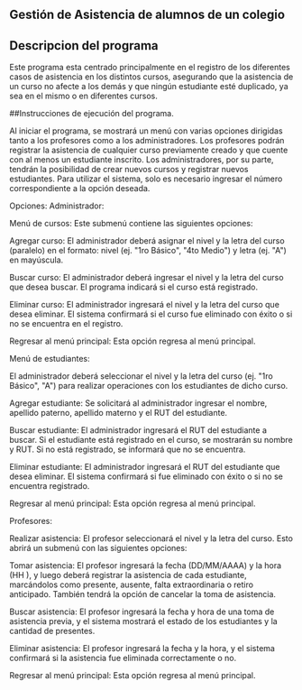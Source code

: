 ## Gestión de Asistencia de alumnos de un colegio

## Descripcion del programa

Este programa esta centrado principalmente en el registro de los diferentes casos de asistencia en los distintos cursos, asegurando que la asistencia de un curso no afecte a los demás y que ningún estudiante esté duplicado, ya sea en el mismo o en diferentes cursos.

##Instrucciones de ejecución del programa.

Al iniciar el programa, se mostrará un menú con varias opciones dirigidas tanto a los profesores como a los administradores. Los profesores podrán registrar la asistencia de cualquier curso previamente creado y que cuente con al menos un estudiante inscrito. Los administradores, por su parte, tendrán la posibilidad de crear nuevos cursos y registrar nuevos estudiantes. Para utilizar el sistema, solo es necesario ingresar el número correspondiente a la opción deseada.

Opciones:
Administrador:

Menú de cursos: Este submenú contiene las siguientes opciones:

Agregar curso: El administrador deberá asignar el nivel y la letra del curso (paralelo) en el formato: nivel (ej. "1ro Básico", "4to Medio") y letra (ej. "A") en mayúscula.

Buscar curso: El administrador deberá ingresar el nivel y la letra del curso que desea buscar. El programa indicará si el curso está registrado.

Eliminar curso: El administrador ingresará el nivel y la letra del curso que desea eliminar. El sistema confirmará si el curso fue eliminado con éxito o si no se encuentra en el registro.

Regresar al menú principal: Esta opción regresa al menú principal.

Menú de estudiantes:

El administrador deberá seleccionar el nivel y la letra del curso (ej. "1ro Básico", "A") para realizar operaciones con los estudiantes de dicho curso.

Agregar estudiante: Se solicitará al administrador ingresar el nombre, apellido paterno, apellido materno y el RUT del estudiante.

Buscar estudiante: El administrador ingresará el RUT del estudiante a buscar. Si el estudiante está registrado en el curso, se mostrarán su nombre y RUT. Si no está registrado, se informará que no se encuentra.

Eliminar estudiante: El administrador ingresará el RUT del estudiante que desea eliminar. El sistema confirmará si fue eliminado con éxito o si no se encuentra registrado.

Regresar al menú principal: Esta opción regresa al menú principal.

Profesores:

Realizar asistencia: El profesor seleccionará el nivel y la letra del curso. Esto abrirá un submenú con las siguientes opciones:

Tomar asistencia: El profesor ingresará la fecha (DD/MM/AAAA) y la hora (HH
), y luego deberá registrar la asistencia de cada estudiante, marcándolos como presente, ausente, falta extraordinaria o retiro anticipado. También tendrá la opción de cancelar la toma de asistencia.

Buscar asistencia: El profesor ingresará la fecha y hora de una toma de asistencia previa, y el sistema mostrará el estado de los estudiantes y la cantidad de presentes.

Eliminar asistencia: El profesor ingresará la fecha y la hora, y el sistema confirmará si la asistencia fue eliminada correctamente o no.

Regresar al menú principal: Esta opción regresa al menú principal.
  
